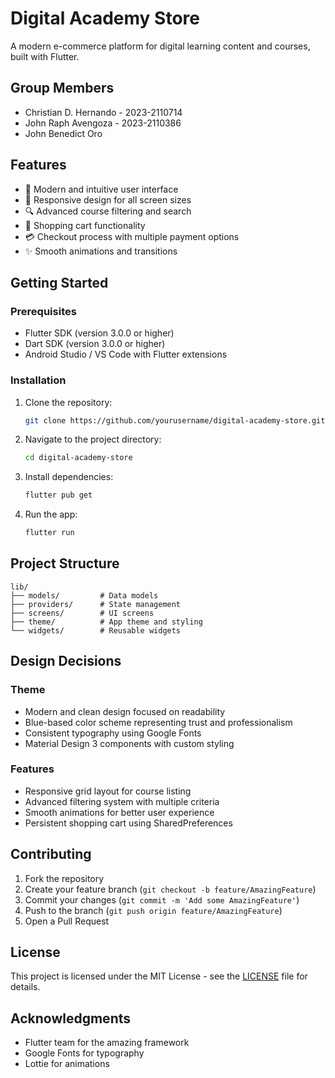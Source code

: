 # Digital Academy Store

A modern e-commerce platform for digital learning content and courses, built with Flutter.

## Group Members

- Christian D. Hernando - 2023-2110714
- John Raph Avengoza - 2023-2110386
- John Benedict Oro

## Features

- 🎨 Modern and intuitive user interface
- 📱 Responsive design for all screen sizes
- 🔍 Advanced course filtering and search
- 🛒 Shopping cart functionality
- 💳 Checkout process with multiple payment options
- ✨ Smooth animations and transitions

## Getting Started

### Prerequisites

- Flutter SDK (version 3.0.0 or higher)
- Dart SDK (version 3.0.0 or higher)
- Android Studio / VS Code with Flutter extensions

### Installation

1. Clone the repository:
    ```bash
    git clone https://github.com/yourusername/digital-academy-store.git
    ```

2. Navigate to the project directory:
    ```bash
    cd digital-academy-store
    ```

3. Install dependencies:
    ```bash
    flutter pub get
    ```

4. Run the app:
    ```bash
    flutter run
    ```

## Project Structure

```
lib/
├── models/         # Data models
├── providers/      # State management
├── screens/        # UI screens
├── theme/          # App theme and styling
└── widgets/        # Reusable widgets
```

## Design Decisions

### Theme
- Modern and clean design focused on readability
- Blue-based color scheme representing trust and professionalism
- Consistent typography using Google Fonts
- Material Design 3 components with custom styling

### Features
- Responsive grid layout for course listing
- Advanced filtering system with multiple criteria
- Smooth animations for better user experience
- Persistent shopping cart using SharedPreferences

## Contributing

1. Fork the repository
2. Create your feature branch (`git checkout -b feature/AmazingFeature`)
3. Commit your changes (`git commit -m 'Add some AmazingFeature'`)
4. Push to the branch (`git push origin feature/AmazingFeature`)
5. Open a Pull Request

## License

This project is licensed under the MIT License - see the [LICENSE](LICENSE) file for details.

## Acknowledgments

- Flutter team for the amazing framework
- Google Fonts for typography
- Lottie for animations

